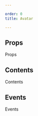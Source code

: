 ```yaml
---

order: 0
title: Avatar

---
```

 
## Props
 
Props
 
## Contents
 
Contents
 
## Events
 
Events
 

